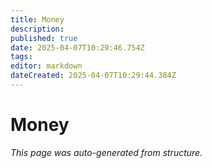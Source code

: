 ```yaml
---
title: Money
description: 
published: true
date: 2025-04-07T10:29:46.754Z
tags: 
editor: markdown
dateCreated: 2025-04-07T10:29:44.384Z
---
```


# Money

*This page was auto-generated from structure.*